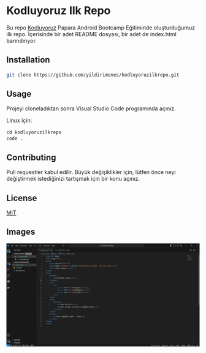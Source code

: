 # Kodluyoruz Ilk Repo

Bu repo [Kodluyoruz](https://www.kodluyoruz.org) Papara Android Bootcamp Eğitiminde oluşturduğumuz ilk repo. İçerisinde bir adet README dosyası, bir adet de index.html barındırıyor.


## Installation

```bash
git clone https://github.com/yildirimenes/kodluyoruzilkrepo.git
```

## Usage

Projeyi cloneladıktan sonra Visual Studio Code programında açınız.

Linux için:
```linux
cd kodluyoruzilkrepo
code .
```

## Contributing
Pull requestler kabul edilir. Büyük değişiklikler için, lütfen önce neyi değiştirmek istediğinizi tartışmak için bir konu açınız.


## License
[MIT](https://choosealicense.com/licenses/mit/)

## Images
  <img src="images/screens.png" >
